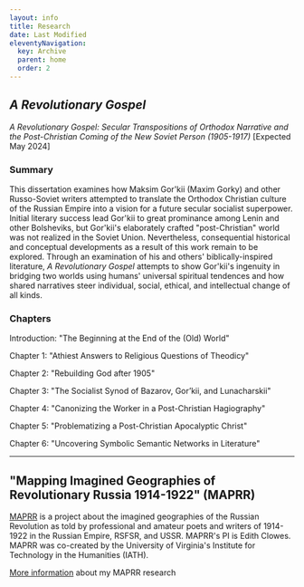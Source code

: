 ```yaml
---
layout: info
title: Research
date: Last Modified
eleventyNavigation:
  key: Archive 
  parent: home
  order: 2
---
```

## _A Revolutionary Gospel_
*A Revolutionary Gospel: Secular Transpositions of Orthodox Narrative and the Post-Christian Coming of the New Soviet Person (1905-1917)* [Expected May 2024]

### Summary
This dissertation examines how Maksim Gor'kii (Maxim Gorky) and other Russo-Soviet writers attempted to translate the Orthodox Christian culture of the Russian Empire into a vision for a future secular socialist superpower. Initial literary success lead Gor'kii to great prominance among Lenin and other Bolsheviks, but Gor'kii's elaborately crafted "post-Christian" world was not realized in the Soviet Union. Nevertheless, consequential historical and conceptual developments as a result of this work remain to be explored. Through an examination of his and others' biblically-inspired literature, *A Revolutionary Gospel* attempts to show Gor'kii's ingenuity in bridging two worlds using humans' universal spiritual tendences and how shared narratives steer individual, social, ethical, and intellectual change of all kinds.

### Chapters
Introduction: "The Beginning at the End of the (Old) World"

Chapter 1: "Athiest Answers to Religious Questions of Theodicy"

Chapter 2: "Rebuilding God after 1905"

Chapter 3: "The Socialist Synod of Bazarov, Gor’kii, and Lunacharskii"

Chapter 4: "Canonizing the Worker in a Post-Christian Hagiography"

Chapter 5: "Problematizing a Post-Christian Apocalyptic Christ"

Chapter 6: "Uncovering Symbolic Semantic Networks in Literature"

<!-- [More information](/revgospel.html) about my dissertation research -->

<hr>

<!-- ## The Digital Humanities and Natural Language Processing for Russian Literature

[More information](/digihums.html) about my DH research

<hr> -->

## "Mapping Imagined Geographies of Revolutionary Russia 1914-1922" (MAPRR)
[MAPRR](https://maprr.iath.virginia.edu/) is a project about the imagined geographies of the Russian Revolution as told by professional and amateur poets and writers of 1914-1922 in the Russian Empire, RSFSR, and USSR. MAPRR's PI is Edith Clowes. MAPRR was co-created by the University of Virginia's Institute for Technology in the Humanities (IATH). 

[More information](/maprr.html) about my MAPRR research